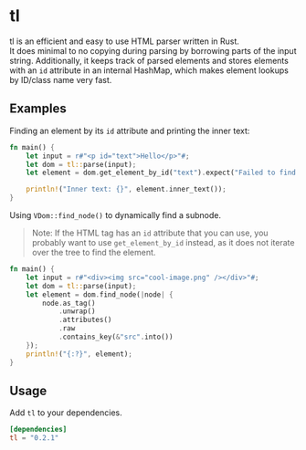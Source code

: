 # tl
tl is an efficient and easy to use HTML parser written in Rust.<br />
It does minimal to no copying during parsing by borrowing parts of the input string.
Additionally, it keeps track of parsed elements and stores elements with an `id` attribute in an internal HashMap, which makes element lookups by ID/class name very fast.

## Examples
Finding an element by its `id` attribute and printing the inner text:
```rust
fn main() {
    let input = r#"<p id="text">Hello</p>"#;
    let dom = tl::parse(input);
    let element = dom.get_element_by_id("text").expect("Failed to find element");

    println!("Inner text: {}", element.inner_text());
}
```
Using `VDom::find_node()` to dynamically find a subnode.
> Note: If the HTML tag has an `id` attribute that you can use,
> you probably want to use `get_element_by_id` instead, as it does not iterate over the tree to find the element.
```rs
fn main() {
    let input = r#"<div><img src="cool-image.png" /></div>"#;
    let dom = tl::parse(input);
    let element = dom.find_node(|node| {
        node.as_tag()
            .unwrap()
            .attributes()
            .raw
            .contains_key(&"src".into())
    });
    println!("{:?}", element);
}
```


## Usage
Add `tl` to your dependencies.
```toml
[dependencies]
tl = "0.2.1"
```

